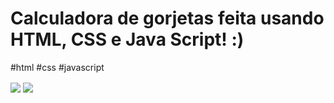 <h1>Calculadora de gorjetas feita usando HTML, CSS e Java Script! :) </h1>
<p>
#html #css #javascript
</p>
<img align = "center" src = "https://media.discordapp.net/attachments/1039973705419346012/1039973866249920523/Apostila_-_Curso_HTML_e_CSS_1.png?width=759&height=427"/>
<img align = "center" src = "https://media.discordapp.net/attachments/1059965019275673675/1062428586365169794/Sem_titulo.png?width=896&height=432"/>
